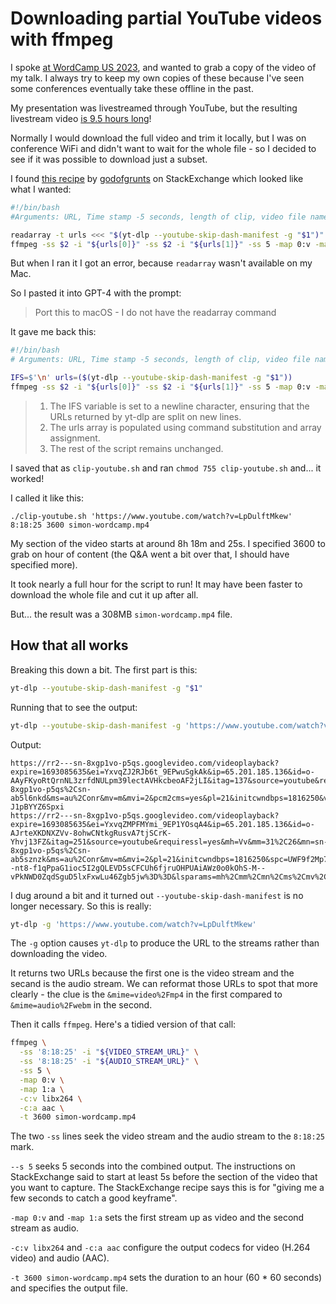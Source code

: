 # Downloading partial YouTube videos with ffmpeg

I spoke [at WordCamp US 2023](), and wanted to grab a copy of the video of my talk. I always try to keep my own copies of these because I've seen some conferences eventually take these offline in the past.

My presentation was livestreamed through YouTube, but the resulting livestream video [is 9.5 hours long](https://www.youtube.com/watch?v=LpDulftMkew)!

Normally I would download the full video and trim it locally, but I was on conference WiFi and didn't want to wait for the whole file - so I decided to see if it was possible to download just a subset.

I found [this recipe](https://unix.stackexchange.com/questions/230481/how-to-download-portion-of-video-with-youtube-dl-command/388148#388148) by [godofgrunts](https://unix.stackexchange.com/users/248065/godofgrunts) on StackExchange which looked like what I wanted:
```bash
#!/bin/bash
#Arguments: URL, Time stamp -5 seconds, length of clip, video file name

readarray -t urls <<< "$(yt-dlp --youtube-skip-dash-manifest -g "$1")"
ffmpeg -ss $2 -i "${urls[0]}" -ss $2 -i "${urls[1]}" -ss 5 -map 0:v -map 1:a -c:v libx264 -c:a aac -t $3 $4
```
But when I ran it I got an error, because `readarray` wasn't available on my Mac.

So I pasted it into GPT-4 with the prompt:

> Port this to macOS - I do not have the readarray command

It gave me back this:
```bash
#!/bin/bash
# Arguments: URL, Time stamp -5 seconds, length of clip, video file name

IFS=$'\n' urls=($(yt-dlp --youtube-skip-dash-manifest -g "$1"))
ffmpeg -ss $2 -i "${urls[0]}" -ss $2 -i "${urls[1]}" -ss 5 -map 0:v -map 1:a -c:v libx264 -c:a aac -t $3 $4
```

> 1. The IFS variable is set to a newline character, ensuring that the URLs returned by yt-dlp are split on new lines.
> 2. The urls array is populated using command substitution and array assignment.
> 3. The rest of the script remains unchanged.

I saved that as `clip-youtube.sh` and ran `chmod 755 clip-youtube.sh` and... it worked!

I called it like this:
```
./clip-youtube.sh 'https://www.youtube.com/watch?v=LpDulftMkew' 8:18:25 3600 simon-wordcamp.mp4
```
My section of the video starts at around 8h 18m and 25s. I specified 3600 to grab on hour of content (the Q&A went a bit over that, I should have specified more).

It took nearly a full hour for the script to run! It may have been faster to download the whole file and cut it up after all.

But... the result was a 308MB `simon-wordcamp.mp4` file.

## How that all works

Breaking this down a bit. The first part is this:

```bash
yt-dlp --youtube-skip-dash-manifest -g "$1"
```
Running that to see the output:
```bash
yt-dlp --youtube-skip-dash-manifest -g 'https://www.youtube.com/watch?v=LpDulftMkew'
```
Output:
```
https://rr2---sn-8xgp1vo-p5qs.googlevideo.com/videoplayback?expire=1693085635&ei=YxvqZJ2RJb6t_9EPwuSgkAk&ip=65.201.185.136&id=o-AAyFKyoRtQrnNL3zrfdNULpm39lectAVHkcbeoAF2jLI&itag=137&source=youtube&requiressl=yes&mh=Vv&mm=31%2C26&mn=sn-8xgp1vo-p5qs%2Csn-ab5l6nkd&ms=au%2Conr&mv=m&mvi=2&pcm2cms=yes&pl=21&initcwndbps=1816250&vprv=1&svpuc=1&mime=video%2Fmp4&gir=yes&clen=2674985800&dur=34334.996&lmt=1693003267530862&mt=1693063539&fvip=1&keepalive=yes&fexp=24007246&c=IOS&txp=7209224&sparams=expire%2Cei%2Cip%2Cid%2Citag%2Csource%2Crequiressl%2Cvprv%2Csvpuc%2Cmime%2Cgir%2Cclen%2Cdur%2Clmt&sig=AOq0QJ8wRAIgDzk4tc_9bCUvwN0Wg_73hJdAJHl2CDJW8ntEGmIu5HoCIH6u9T8EZSnITAln8Ebh6Vt_P17x3sKbecFfwdkH7AKP&lsparams=mh%2Cmm%2Cmn%2Cms%2Cmv%2Cmvi%2Cpcm2cms%2Cpl%2Cinitcwndbps&lsig=AG3C_xAwRAIgFZ9mdd4hTdBnDCn0DhbbOkgCLsKQbaoI8eFU3SDBiAYCIHIwpPwy8LfmGv1sNezegCuIQ8f5OZV-J1pBYYZ6Spxi
https://rr2---sn-8xgp1vo-p5qs.googlevideo.com/videoplayback?expire=1693085635&ei=YxvqZMPFMYmi_9EP1YOsqA4&ip=65.201.185.136&id=o-AJrteXKDNXZVv-8ohwCNtkgRusvA7tjSCrK-Yhvj13FZ&itag=251&source=youtube&requiressl=yes&mh=Vv&mm=31%2C26&mn=sn-8xgp1vo-p5qs%2Csn-ab5sznzk&ms=au%2Conr&mv=m&mvi=2&pl=21&initcwndbps=1816250&spc=UWF9f2Mp7IK_PwGaM7XhKZtnkS6X3I4&vprv=1&svpuc=1&mime=audio%2Fwebm&gir=yes&clen=318551384&dur=34335.041&lmt=1693003946161041&mt=1693063539&fvip=1&keepalive=yes&fexp=24007246%2C51000023&beids=24350017&c=ANDROID&txp=7208224&sparams=expire%2Cei%2Cip%2Cid%2Citag%2Csource%2Crequiressl%2Cspc%2Cvprv%2Csvpuc%2Cmime%2Cgir%2Cclen%2Cdur%2Clmt&sig=AOq0QJ8wRQIhAK--nt8-f1qPpaG1ioc5I2gQLEVD5sCFCUh6fjruOHPUAiAWz0o0kOhS-M--vPkNWD0ZqdSguD5lxFxwLu46Zgb5jw%3D%3D&lsparams=mh%2Cmm%2Cmn%2Cms%2Cmv%2Cmvi%2Cpl%2Cinitcwndbps&lsig=AG3C_xAwRQIgWmu0j9lq5uhkxVkOfUK4cctQbhgwMcU1stpCvLNYBB4CIQCMt0PzKQ5T9ofUxoIYywGN_fE72dMvPuoEvJZr4jOwJg%3D%3D
```
I dug around a bit and it turned out `--youtube-skip-dash-manifest` is no longer necessary. So this is really:
```bash
yt-dlp -g 'https://www.youtube.com/watch?v=LpDulftMkew'
```
The `-g` option causes `yt-dlp` to produce the URL to the streams rather than downloading the video.

It returns two URLs because the first one is the video stream and the secand is the audio stream. We can reformat those URLs to spot that more clearly - the clue is the `&mime=video%2Fmp4` in the first compared to `&mime=audio%2Fwebm` in the second.

Then it calls `ffmpeg`. Here's a tidied version of that call:
```bash
ffmpeg \
  -ss '8:18:25' -i "${VIDEO_STREAM_URL}" \
  -ss '8:18:25' -i "${AUDIO_STREAM_URL}" \
  -ss 5 \
  -map 0:v \
  -map 1:a \
  -c:v libx264 \
  -c:a aac \
  -t 3600 simon-wordcamp.mp4
```
The two `-ss` lines seek the video stream and the audio stream to the `8:18:25` mark.

`--s 5` seeks 5 seconds into the combined output. The instructions on StackExchange said to start at least 5s before the section of the video that you want to capture. The StackExchange recipe says this is for "giving me a few seconds to catch a good keyframe".

`-map 0:v` and `-map 1:a` sets the first stream up as video and the second stream as audio.

`-c:v libx264` and `-c:a aac` configure the output codecs for video (H.264 video) and audio (AAC).

`-t 3600 simon-wordcamp.mp4` sets the duration to an hour (60 * 60 seconds) and specifies the output file.
